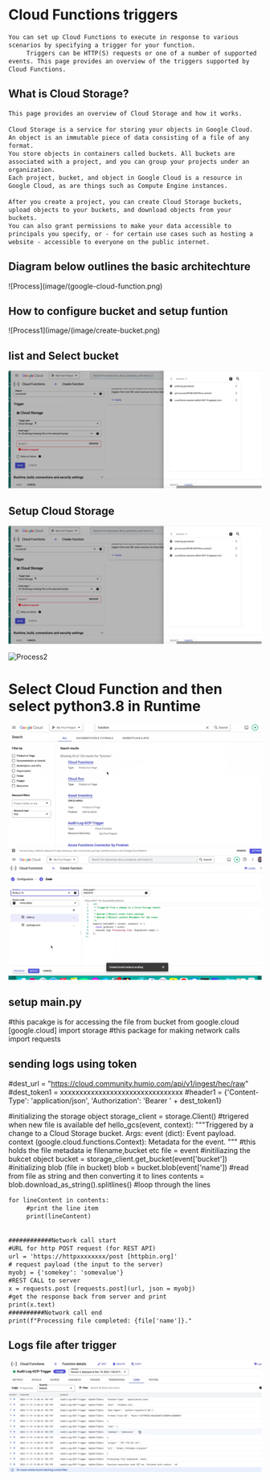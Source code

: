 # Cloud Functions triggers

	You can set up Cloud Functions to execute in response to various scenarios by specifying a trigger for your function.
         Triggers can be HTTP(S) requests or one of a number of supported events. This page provides an overview of the triggers supported by Cloud Functions.




## What is Cloud Storage?

	This page provides an overview of Cloud Storage and how it works.

	Cloud Storage is a service for storing your objects in Google Cloud. An object is an immutable piece of data consisting of a file of any format. 
	You store objects in containers called buckets. All buckets are associated with a project, and you can group your projects under an organization.
	Each project, bucket, and object in Google Cloud is a resource in Google Cloud, as are things such as Compute Engine instances.

	After you create a project, you can create Cloud Storage buckets, upload objects to your buckets, and download objects from your buckets.
	You can also grant permissions to make your data accessible to principals you specify, or - for certain use cases such as hosting a website - accessible to everyone on the public internet.


##  Diagram below outlines the basic architechture 
   
![Process](image/(google-cloud-function.png)

##  How to configure bucket and setup funtion 


![Process1](image/(image/create-bucket.png)

## list and  Select bucket
![Process.b](image/trigger-bucket-name-audit-log-gcp-bucket.png)

## Setup Cloud Storage


![Process1a](image/trigger-bucket-name-audit-log-gcp-bucket.png)

![Process2](image/image/create-new-function.png) 

#  Select Cloud Function and then select python3.8 in Runtime

![Process3](image/select-cloud-function.png)
![Process4](image/select-python-here.png)


## setup main.py

#this pacakge is for accessing the file from bucket
from google.cloud [google.cloud] import storage
#this package for making network calls
import requests

##  sending logs using token

#dest_url = "https://cloud.community.humio.com/api/v1/ingest/hec/raw"
#dest_token1 = xxxxxxxxxxxxxxxxxxxxxxxxxxxxxxxx
#header1 = {'Content-Type': 'application/json', 'Authorization': 'Bearer ' + dest_token1}

#initializing the storage object
storage_client = storage.Client()
#trigered when new file is available
def hello_gcs(event, context):
    """Triggered by a change to a Cloud Storage bucket.
    Args:
         event (dict): Event payload.
         context (google.cloud.functions.Context): Metadata for the event.
    """
    #this holds the file metadata ie filename,bucket etc
    file = event
    #initiliazing the bukcet object
    bucket = storage_client.get_bucket(event['bucket'])
    #initializing blob (file in bucket)
    blob = bucket.blob(event['name'])
    #read from file as string and then converting it to lines
    contents = blob.download_as_string().splitlines()
    #loop through the lines

    for lineContent in contents:
         #print the line item
         print(lineContent)


    ############Network call start
    #URL for http POST request (for REST API)
    url = 'https://httpxxxxxxxx/post [httpbin.org]'
    # request payload (the input to the server)
    myobj = {'somekey': 'somevalue'}
    #REST CALL to server
    x = requests.post [requests.post](url, json = myobj)
    #get the response back from server and print
    print(x.text)
    ##########Network call end
    print(f"Processing file completed: {file['name']}."


## Logs file after trigger

![Process8](image/logfiles.png)


